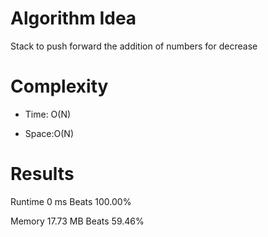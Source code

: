 # Algorithm Idea

Stack to push forward the addition of numbers for decrease

# Complexity

- Time: O(N)

- Space:O(N)

# Results

Runtime
0
ms
Beats
100.00%

Memory
17.73
MB
Beats
59.46%